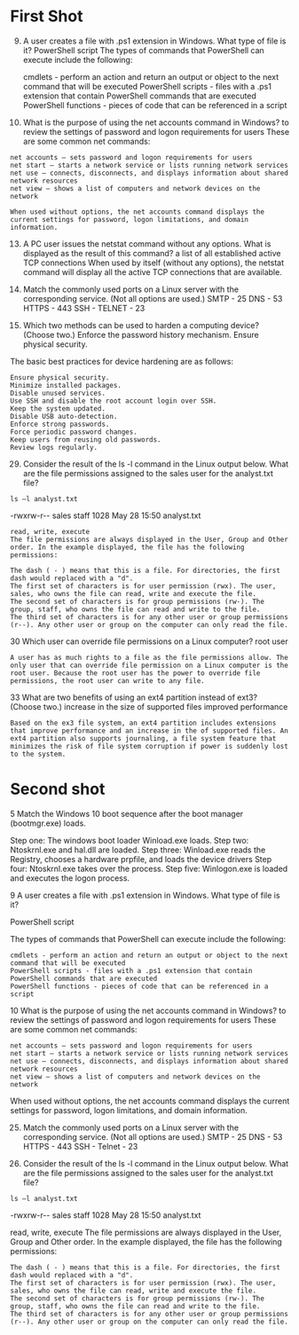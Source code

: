 
# First Shot


9. A user creates a file with .ps1 extension in Windows. What type of file is it? 
    PowerShell script 
    The types of commands that PowerShell can execute include the following:

    cmdlets - perform an action and return an output or object to the next command that will be executed
    PowerShell scripts - files with a .ps1 extension that contain PowerShell commands that are executed
    PowerShell functions - pieces of code that can be referenced in a script

10.  What is the purpose of using the net accounts command in Windows?
    to review the settings of password and logon requirements for users 
    These are some common net commands:

    net accounts – sets password and logon requirements for users
    net start – starts a network service or lists running network services
    net use – connects, disconnects, and displays information about shared network resources
    net view – shows a list of computers and network devices on the network

    When used without options, the net accounts command displays the current settings for password, logon limitations, and domain information.

13. A PC user issues the netstat command without any options. What is displayed as the result of this command?
    a list of all established active TCP connections
    When used by itself (without any options), the netstat command will display all the active TCP connections that are available.

25. Match the commonly used ports on a Linux server with the corresponding service. (Not all options are used.)
    SMTP - 25
    DNS - 53
    HTTPS - 443
    SSH - 
    TELNET - 23

27.  Which two methods can be used to harden a computing device? (Choose two.) 
    Enforce the password history mechanism. 
    Ensure physical security.

The basic best practices for device hardening are as follows:

    Ensure physical security.
    Minimize installed packages.
    Disable unused services.
    Use SSH and disable the root account login over SSH.
    Keep the system updated.
    Disable USB auto-detection.
    Enforce strong passwords.
    Force periodic password changes.
    Keep users from reusing old passwords.
    Review logs regularly.

29.  Consider the result of the ls -l command in the Linux output below. What are the file permissions assigned to the sales user for the analyst.txt file? 

    ls –l analyst.txt
-rwxrw-r-- sales staff 1028 May 28 15:50 analyst.txt 
    
    read, write, execute
    The file permissions are always displayed in the User, Group and Other order. In the example displayed, the file has the following permissions:

    The dash ( - ) means that this is a file. For directories, the first dash would replaced with a "d".
    The first set of characters is for user permission (rwx). The user, sales, who owns the file can read, write and execute the file.
    The second set of characters is for group permissions (rw-). The group, staff, who owns the file can read and write to the file.
    The third set of characters is for any other user or group permissions (r--). Any other user or group on the computer can only read the file.

30 Which user can override file permissions on a Linux computer? 
    root user 

    A user has as much rights to a file as the file permissions allow. The only user that can override file permission on a Linux computer is the root user. Because the root user has the power to override file permissions, the root user can write to any file. 

33 What are two benefits of using an ext4 partition instead of ext3? (Choose two.) 
    increase in the size of supported files
    improved performance 

    Based on the ex3 file system, an ext4 partition includes extensions that improve performance and an increase in the of supported files. An ext4 partition also supports journaling, a file system feature that minimizes the risk of file system corruption if power is suddenly lost to the system. 


# Second shot

5 Match the Windows 10 boot sequence after the boot manager (bootmgr.exe) loads.

Step one: The windows boot loader Winload.exe loads.
Step two: Ntoskrnl.exe and hal.dll are loaded.
Step three: Winload.exe reads the Registry, chooses a hardware prpfile, and loads the device drivers
Step four: Ntoskrnl.exe takes over the process.
Step five: Winlogon.exe is loaded and executes the logon process.

9  A user creates a file with .ps1 extension in Windows. What type of file is it? 

PowerShell script 

The types of commands that PowerShell can execute include the following:

    cmdlets - perform an action and return an output or object to the next command that will be executed
    PowerShell scripts - files with a .ps1 extension that contain PowerShell commands that are executed
    PowerShell functions - pieces of code that can be referenced in a script

10 What is the purpose of using the net accounts command in Windows? 
    to review the settings of password and logon requirements for users 
    These are some common net commands:

    net accounts – sets password and logon requirements for users
    net start – starts a network service or lists running network services
    net use – connects, disconnects, and displays information about shared network resources
    net view – shows a list of computers and network devices on the network

When used without options, the net accounts command displays the current settings for password, logon limitations, and domain information. 

25. Match the commonly used ports on a Linux server with the corresponding service. (Not all options are used.)
    SMTP - 25
    DNS - 53
    HTTPS - 443
    SSH - 
    Telnet - 23

29.  Consider the result of the ls -l command in the Linux output below. What are the file permissions assigned to the sales user for the analyst.txt file? 

    ls –l analyst.txt
-rwxrw-r-- sales staff 1028 May 28 15:50 analyst.txt 

 read, write, execute 
 The file permissions are always displayed in the User, Group and Other order. In the example displayed, the file has the following permissions:

    The dash ( - ) means that this is a file. For directories, the first dash would replaced with a "d".
    The first set of characters is for user permission (rwx). The user, sales, who owns the file can read, write and execute the file.
    The second set of characters is for group permissions (rw-). The group, staff, who owns the file can read and write to the file.
    The third set of characters is for any other user or group permissions (r--). Any other user or group on the computer can only read the file.
